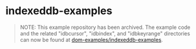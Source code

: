 # indexeddb-examples
> NOTE: This example repository has been archived. The example code and the related "idbcursor", "idbindex", and "idbkeyrange" directories can now be found at [dom-examples/indexeddb-examples](https://github.com/mdn/dom-examples/tree/master/indexeddb-examples).
